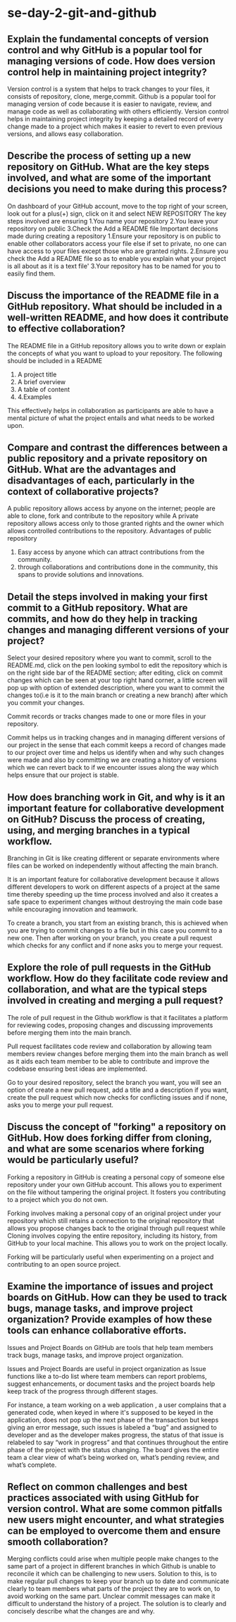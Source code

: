 # se-day-2-git-and-github
## Explain the fundamental concepts of version control and why GitHub is a popular tool for managing versions of code. How does version control help in maintaining project integrity?
Version control is a system that helps to track changes to your files, it consists of repository, clone, merge,commit. Github is a popular tool for managing version of code because it is easier to navigate, review, and manage code as well as collaborating with others efficiently. Version control helps in maintaining project integrity by keeping a detailed record of every change made to a project which makes it easier to revert to even previous versions, and allows easy collaboration.
## Describe the process of setting up a new repository on GitHub. What are the key steps involved, and what are some of the important decisions you need to make during this process?
On dashboard of your GitHub account, move to the top right of your screen, look out for a plus(+) sign, click on it and select NEW REPOSITORY
The key steps involved are ensuring 
1.You name your repository
2.You leave your repository on public
3.Check the Add a README file 
Important decisions made during creating a repository
1.Ensure your repository is on public to enable other collaborators access your file else if set to private, no one can have access to your files except those who are granted rights.
2.Ensure you check the Add a README file so as to enable you explain what your project is all about as it is a text file'
3.Your repository has to be named for you to easily find them.

## Discuss the importance of the README file in a GitHub repository. What should be included in a well-written README, and how does it contribute to effective collaboration?
The README file in a GitHub repository allows you to write down or explain the concepts of what you want to upload to your repository.
The following should be included in a README
1. A project title
2. A brief overview
3. A table of content
4. 4.Examples

This effectively helps in collaboration as participants are able to have a mental picture of what the project entails and what needs to be worked upon.

## Compare and contrast the differences between a public repository and a private repository on GitHub. What are the advantages and disadvantages of each, particularly in the context of collaborative projects?

 A public repository allows access by anyone on the internet; people are able to clone, fork and contribute to the repository while A private repository allows access only to those granted rights and the owner which allows controlled contributions to the repository.
 Advantages of public repository
 1. Easy access by anyone which can attract contributions from the community.
 2. through collaborations and contributions done in the community, this spans to provide solutions and innovations.

## Detail the steps involved in making your first commit to a GitHub repository. What are commits, and how do they help in tracking changes and managing different versions of your project?
Select your desired repository where you want to commit, scroll to the README.md, click on the pen looking symbol to edit the repository which is on the right side bar of the README section; after editing, click on commit changes which can be seen at your top right hand corner, a little screen will pop up with option of extended description, where you want to commit the changes to(i.e is it to the main branch or creating a new branch) after which you commit your changes.

Commit records or tracks changes made to one or more files in your repository.

Commit helps us in tracking changes and in managing different versions of our project in the sense that each commit keeps a record of changes made to our project over time and helps us identify when and why such changes were made and also by committing we are creating a history of versions which we can revert back to if we encounter issues along the way which helps ensure that our project is stable.

## How does branching work in Git, and why is it an important feature for collaborative development on GitHub? Discuss the process of creating, using, and merging branches in a typical workflow.

Branching in Git is like creating different or separate environments where files can be worked on independently without affecting the main branch.

It is an important feature for collaborative development because it allows different developers to work on different aspects of a project at the same time thereby speeding up the time process involved and also it creates a safe space to experiment changes without destroying the main code base while encouraging innovation and teamwork.

To create a branch, you start from an existing branch, this is achieved when you are trying to commit changes to a file but in this case you commit to a new one. Then after working on your branch, you create a pull request which checks for any conflict and if none asks you to merge your request.

## Explore the role of pull requests in the GitHub workflow. How do they facilitate code review and collaboration, and what are the typical steps involved in creating and merging a pull request?

The role of pull request in the Github workflow is that it facilitates  a platform for reviewing codes, proposing changes and discussing improvements before merging them into the main branch.

Pull request facilitates code review and collaboration by allowing team members review changes before merging them into the main branch as well as it aids each team member to be able to contribute and improve the codebase ensuring best ideas are implemented.

Go to your desired repository, select the branch you want, you will see an option of create a new pull request, add a title and a description if you want, create the pull request which now checks for conflicting issues and if none, asks you to merge your pull request.

## Discuss the concept of "forking" a repository on GitHub. How does forking differ from cloning, and what are some scenarios where forking would be particularly useful?
Forking a repository in GitHub is creating a personal copy of someone else repository under your own GitHub account. This allows you to experiment on the file without tampering the original project. It fosters you contributing to a project which you do not own.

Forking involves making a personal copy of an original project under your repository which still retains a connection to the original repository that allows you propose changes back to the original through pull request while Cloning involves copying the entire repository, including its history, from GitHub to your local machine. This allows you to work on the project locally.

Forking will be particularly useful when experimenting on a project and contributing to an open source project.

## Examine the importance of issues and project boards on GitHub. How can they be used to track bugs, manage tasks, and improve project organization? Provide examples of how these tools can enhance collaborative efforts.
Issues and Project Boards on GitHub are tools that help team members track bugs, manage tasks, and improve project organization.

Issues and Project Boards are useful in project organization as Issue functions like a to-do list where team members can report problems, suggest enhancements, or document tasks and the project boards help keep track of the progress through different stages.

For instance, a team working on a web application , a user complains that a generated code, when keyed in where it's supposed to be keyed in the application, does not pop up the next phase of the transaction but keeps giving an error message, such issues is labeled a “bug” and assigned to developer and as the developer makes progress, the status of that issue is relabeled to say “work in progress” and that continues throughout the entire phase of the project with the status changing. The board gives the entire team a clear view of what’s being worked on, what’s pending review, and what’s complete.

## Reflect on common challenges and best practices associated with using GitHub for version control. What are some common pitfalls new users might encounter, and what strategies can be employed to overcome them and ensure smooth collaboration?

Merging conflicts could arise when multiple people make changes to the same part of a project in different branches in which Github is unable to reconcile it which can be challenging to new users. Solution to this, is to make regular pull changes to keep your branch up to date and communicate clearly to team members what parts of the project they are to work on, to avoid working on the same part.
Unclear commit messages can make it difficult to understand the history of a project. The solution is to clearly and concisely describe what the changes are and why.

